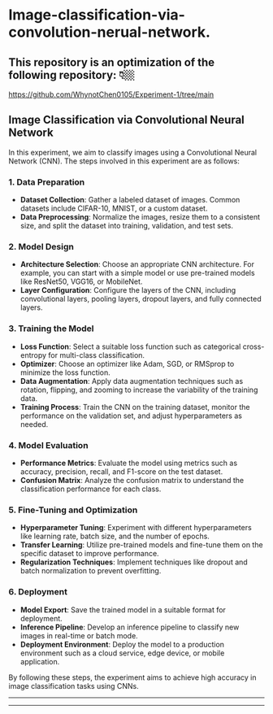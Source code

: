 # Image-classification-via-convolution-nerual-network.

## This repository is an optimization of the following repository: 👇🏼
https://github.com/WhynotChen0105/Experiment-1/tree/main

## Image Classification via Convolutional Neural Network

In this experiment, we aim to classify images using a Convolutional Neural Network (CNN). The steps involved in this experiment are as follows:

### 1. Data Preparation
- **Dataset Collection**: Gather a labeled dataset of images. Common datasets include CIFAR-10, MNIST, or a custom dataset.
- **Data Preprocessing**: Normalize the images, resize them to a consistent size, and split the dataset into training, validation, and test sets.

### 2. Model Design
- **Architecture Selection**: Choose an appropriate CNN architecture. For example, you can start with a simple model or use pre-trained models like ResNet50, VGG16, or MobileNet.
- **Layer Configuration**: Configure the layers of the CNN, including convolutional layers, pooling layers, dropout layers, and fully connected layers.

### 3. Training the Model
- **Loss Function**: Select a suitable loss function such as categorical cross-entropy for multi-class classification.
- **Optimizer**: Choose an optimizer like Adam, SGD, or RMSprop to minimize the loss function.
- **Data Augmentation**: Apply data augmentation techniques such as rotation, flipping, and zooming to increase the variability of the training data.
- **Training Process**: Train the CNN on the training dataset, monitor the performance on the validation set, and adjust hyperparameters as needed.

### 4. Model Evaluation
- **Performance Metrics**: Evaluate the model using metrics such as accuracy, precision, recall, and F1-score on the test dataset.
- **Confusion Matrix**: Analyze the confusion matrix to understand the classification performance for each class.

### 5. Fine-Tuning and Optimization
- **Hyperparameter Tuning**: Experiment with different hyperparameters like learning rate, batch size, and the number of epochs.
- **Transfer Learning**: Utilize pre-trained models and fine-tune them on the specific dataset to improve performance.
- **Regularization Techniques**: Implement techniques like dropout and batch normalization to prevent overfitting.

### 6. Deployment
- **Model Export**: Save the trained model in a suitable format for deployment.
- **Inference Pipeline**: Develop an inference pipeline to classify new images in real-time or batch mode.
- **Deployment Environment**: Deploy the model to a production environment such as a cloud service, edge device, or mobile application.

By following these steps, the experiment aims to achieve high accuracy in image classification tasks using CNNs.

***
---
